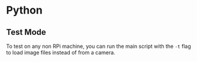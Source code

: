 # Python

## Test Mode

To test on any non RPi machine, you can run the main script with the `-t` flag to load image files instead of from a camera.
